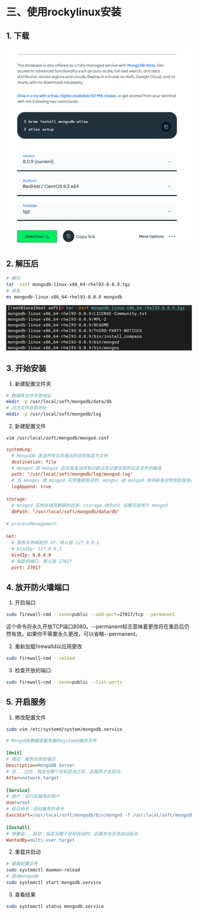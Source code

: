 # 三、使用rockylinux安装


## 1. 下载

![](/data/mongodb/install/016.png)

## 2. 解压后

```sh
# 解压
tar -zxvf mongodb-linux-x86_64-rhel93-8.0.9.tgz 
# 改名
mv mongodb-linux-x86_64-rhel93-8.0.9 mongodb
```

![](/data/mongodb/install/017.png)

## 3. 开始安装

1. 新建配置文件夹

```sh
# 数据库文件存放地址
mkdir -p /usr/local/soft/mongodb/data/db
# 日志文件存放地址
mkdir -p /usr/local/soft/mongodb/log
```

2. 新建配置文件

```sh
vim /usr/local/soft/mongodb/mongod.conf
```


```ini
systemLog:
  # MongoDB 发送所有日志输出的目标指定为文件
  destination: file
  # mongod 或 mongos 应向其发送所有诊断日志记录信息的日志文件的路径
  path: "/usr/local/soft/mongodb/log/mongod.log"
  # 当 mongos 或 mongod 实例重新启动时，mongos 或 mongod 会将新条目附加到现有日志文件的末尾
  logAppend: true

storage:
  # mongod 实例存储其数据的目录。storage.dbPath 设置仅适用于 mongod
  dbPath: "/usr/local/soft/mongodb/data/db"

# processManagement:

net:
  # 服务实例绑定的 IP，默认是 127.0.0.1
  # bindIp: 127.0.0.1
  bindIp: 0.0.0.0
  # 绑定的端口，默认是 27017
  port: 27017
```

## 4. 放开防火墙端口

1. 开启端口

```sh
sudo firewall-cmd --zone=public --add-port=27017/tcp --permanent
```

这个命令将永久开放TCP端口8080。--permanent标志意味着更改将在重启后仍然有效。如果你不需要永久更改，可以省略--permanent。

2. 重新加载firewalld以应用更改

```sh
sudo firewall-cmd --reload
```

3. 检查开放的端口

```sh
sudo firewall-cmd --zone=public --list-ports
```

## 5. 开启服务

1. 修改配置文件

```sh
sudo vim /etc/systemd/system/mongodb.service
```


```ini
# MongoDB数据库服务器的systemd服务文件

[Unit]
# 描述：服务的简短描述
Description=MongoDB Server
# 在...之后：指定在哪个目标启动之后，此服务才会启动
After=network.target

[Service]
# 用户：运行此服务的用户
User=root
# 启动命令：启动服务的命令
ExecStart=/usr/local/soft/mongodb/bin/mongod -f /usr/local/soft/mongodb/mongod.conf

[Install]
# 想要由...启动：指定当哪个目标启动时，此服务也应该自动启动
WantedBy=multi-user.target
```


2. 重载并启动

```sh
# 重载配置文件
sudo systemctl daemon-reload
# 启动mongodb
sudo systemctl start mongodb.service
```

3. 查看结果

```sh
sudo systemctl status mongodb.service
```

